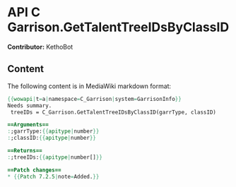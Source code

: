 # API C Garrison.GetTalentTreeIDsByClassID

**Contributor:** KethoBot

## Content

The following content is in MediaWiki markdown format:

```mediawiki
{{wowapi|t=a|namespace=C_Garrison|system=GarrisonInfo}}
Needs summary.
 treeIDs = C_Garrison.GetTalentTreeIDsByClassID(garrType, classID)

==Arguments==
:;garrType:{{apitype|number}}
:;classID:{{apitype|number}}

==Returns==
:;treeIDs:{{apitype|number[]}}

==Patch changes==
* {{Patch 7.2.5|note=Added.}}
```